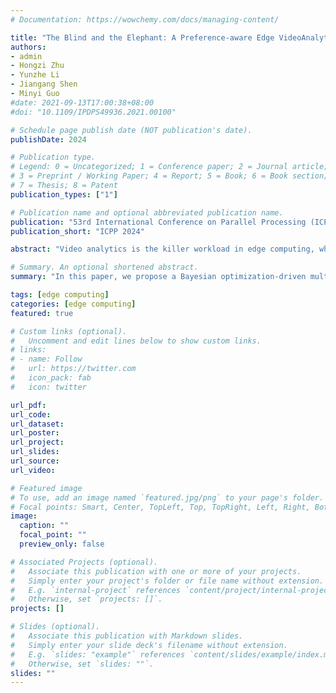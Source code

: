```yaml
---
# Documentation: https://wowchemy.com/docs/managing-content/

title: "The Blind and the Elephant: A Preference-aware Edge VideoAnalytics Scheduler for Maximizing System Benefit"
authors: 
- admin 
- Hongzi Zhu
- Yunzhe Li 
- Jiangang Shen
- Minyi Guo
#date: 2021-09-13T17:00:38+08:00
#doi: "10.1109/IPDPS49936.2021.00100"

# Schedule page publish date (NOT publication's date).
publishDate: 2024

# Publication type.
# Legend: 0 = Uncategorized; 1 = Conference paper; 2 = Journal article;
# 3 = Preprint / Working Paper; 4 = Report; 5 = Book; 6 = Book section;
# 7 = Thesis; 8 = Patent
publication_types: ["1"]

# Publication name and optional abbreviated publication name.
publication: "53rd International Conference on Parallel Processing (ICPP)"
publication_short: "ICPP 2024"

abstract: "Video analytics is the killer workload in edge computing, which in-volves the scheduler’s complex decisions to balance analysis perfor-mance (latency and accuracy) and resource consumption (network,computation, and energy). Traditional schedulers address this as asingle-objective optimization problem with fixed weights, unableto precisely capture unknown system preferences due to intricatepricing rules across various service levels and resource costs, con-sequently leading to suboptimal system benefit like monetary gain. In this paper, we propose a Bayesian optimization-driven multi-objective scheduler, PaMO, that can proactively explore the systempricing preference by pairwise comparing outcome vectors of all ob-jectives. Moreover, PaMO designs a heuristic scheduling algorithmwith a zero-delay jitter guarantee to avoid performance degrada-tion caused by resource contention and uses a revised Bayesianoptimization algorithm to make video configuration and scheduling decisions. Experiments on real video analytics workloadsshow that PaMO can achieve up to 53.9% benefit gain compared tostate-of-the-art scheduling methods."

# Summary. An optional shortened abstract.
summary: "In this paper, we propose a Bayesian optimization-driven multi-objective scheduler, PaMO, that can proactively explore the systempricing preference by pairwise comparing outcome vectors of all ob-jectives. Moreover, PaMO designs a heuristic scheduling algorithmwith a zero-delay jitter guarantee to avoid performance degrada-tion caused by resource contention and uses a revised Bayesianoptimization algorithm to make video configuration and scheduling decisions."

tags: [edge computing]
categories: [edge computing]
featured: true

# Custom links (optional).
#   Uncomment and edit lines below to show custom links.
# links:
# - name: Follow
#   url: https://twitter.com
#   icon_pack: fab
#   icon: twitter

url_pdf:
url_code:
url_dataset:
url_poster:
url_project:
url_slides:
url_source:
url_video:

# Featured image
# To use, add an image named `featured.jpg/png` to your page's folder. 
# Focal points: Smart, Center, TopLeft, Top, TopRight, Left, Right, BottomLeft, Bottom, BottomRight.
image:
  caption: ""
  focal_point: ""
  preview_only: false

# Associated Projects (optional).
#   Associate this publication with one or more of your projects.
#   Simply enter your project's folder or file name without extension.
#   E.g. `internal-project` references `content/project/internal-project/index.md`.
#   Otherwise, set `projects: []`.
projects: []

# Slides (optional).
#   Associate this publication with Markdown slides.
#   Simply enter your slide deck's filename without extension.
#   E.g. `slides: "example"` references `content/slides/example/index.md`.
#   Otherwise, set `slides: ""`.
slides: ""
---
```

